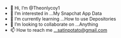 - 👋 Hi, I’m @Theonlycoy1
- 👀 I’m interested in ...My Snapchat App Data
- 🌱 I’m currently learning ...How to use Depositories
- 💞️ I’m looking to collaborate on ...Anything
- 📫 How to reach me ...satinpotato@gmail.com

<!---
Theonlycoy1/Theonlycoy1 is a ✨ special ✨ repository because its `README.md` (this file) appears on your GitHub profile.
You can click the Preview link to take a look at your changes.
--->

